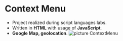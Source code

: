 # Context Menu
* Project realized during script languages labs.
* Written in **HTML** with usage of **JavaScript**.
* **Google Map, geolocation**.
![picture ContextMenu](https://github.com/KarolinaLewinska/Context_Menu/blob/master/Context_Menu.PNG)
